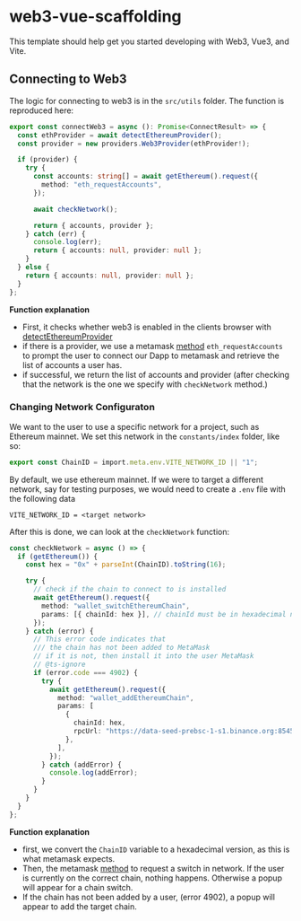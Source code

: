 # web3-vue-scaffolding

This template should help get you started developing with Web3, Vue3, and Vite.

## Connecting to Web3

The logic for connecting to web3 is in the ``src/utils`` folder. The function is reproduced here:

```ts
export const connectWeb3 = async (): Promise<ConnectResult> => {
  const ethProvider = await detectEthereumProvider();
  const provider = new providers.Web3Provider(ethProvider!);

  if (provider) {
    try {
      const accounts: string[] = await getEthereum().request({
        method: "eth_requestAccounts",
      });

      await checkNetwork();

      return { accounts, provider };
    } catch (err) {
      console.log(err);
      return { accounts: null, provider: null };
    }
  } else {
    return { accounts: null, provider: null };
  }
};
```

**Function explanation**<br>
- First, it checks whether web3 is enabled in the clients browser with [detectEthereumProvider](https://github.com/MetaMask/detect-provider)
- if there is a provider, we use a metamask [method](https://docs.metamask.io/guide/rpc-api.html#restricted-methods) ``eth_requestAccounts`` to prompt the user to connect our Dapp to metamask and retrieve the list of accounts a user has.
- if successful, we return the list of accounts and provider (after checking that the network is the one we specify with ``checkNetwork`` method.)


### Changing Network Configuraton

We want to the user to use a specific network for a project, such as Ethereum mainnet. We set this network in the ``constants/index`` folder, like so:

```ts
export const ChainID = import.meta.env.VITE_NETWORK_ID || "1";
```

By default, we use ethereum mainnet. If we were to target a different network, say for testing purposes, we would need to create a ``.env`` file with the following data

```
VITE_NETWORK_ID = <target network>
```

After this is done, we can look at the ``checkNetwork`` function:

```ts
const checkNetwork = async () => {
  if (getEthereum()) {
    const hex = "0x" + parseInt(ChainID).toString(16);

    try {
      // check if the chain to connect to is installed
      await getEthereum().request({
        method: "wallet_switchEthereumChain",
        params: [{ chainId: hex }], // chainId must be in hexadecimal numbers
      });
    } catch (error) {
      // This error code indicates that
      /// the chain has not been added to MetaMask
      // if it is not, then install it into the user MetaMask
      // @ts-ignore
      if (error.code === 4902) {
        try {
          await getEthereum().request({
            method: "wallet_addEthereumChain",
            params: [
              {
                chainId: hex,
                rpcUrl: "https://data-seed-prebsc-1-s1.binance.org:8545/",
              },
            ],
          });
        } catch (addError) {
          console.log(addError);
        }
      }
    }
  }
};
```

**Function explanation**<br>

- first, we convert the ``ChainID`` variable to a hexadecimal version, as this is what metamask expects.
- Then, the metamask [method](https://docs.metamask.io/guide/rpc-api.html#unrestricted-methods) to request a switch in network. If the user is currently on the correct chain, nothing happens. Otherwise a popup will appear for a chain switch.
- If the chain has not been added by a user, (error 4902), a popup will appear to add the target chain.

